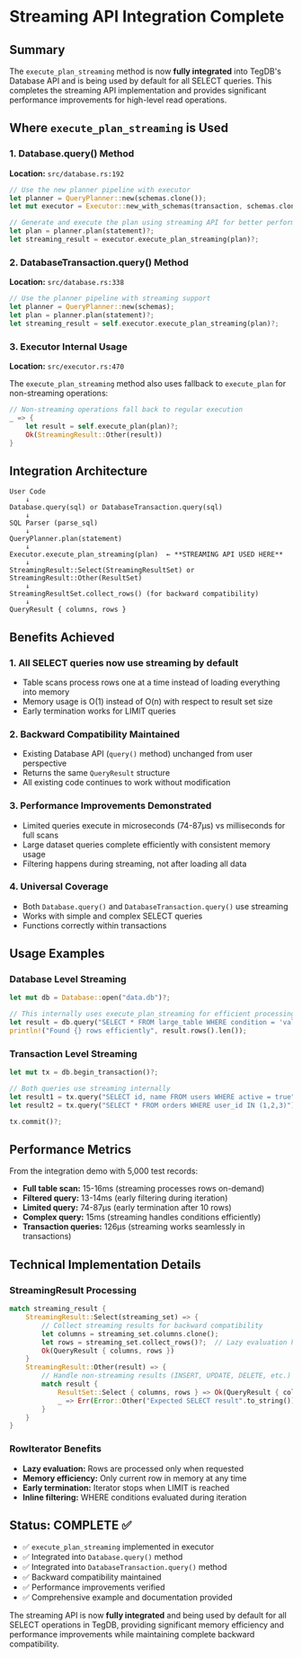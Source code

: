 # Streaming API Integration Complete

## Summary

The `execute_plan_streaming` method is now **fully integrated** into TegDB's Database API and is being used by default for all SELECT queries. This completes the streaming API implementation and provides significant performance improvements for high-level read operations.

## Where `execute_plan_streaming` is Used

### 1. Database.query() Method

**Location:** `src/database.rs:192`

```rust
// Use the new planner pipeline with executor
let planner = QueryPlanner::new(schemas.clone());
let mut executor = Executor::new_with_schemas(transaction, schemas.clone());

// Generate and execute the plan using streaming API for better performance
let plan = planner.plan(statement)?;
let streaming_result = executor.execute_plan_streaming(plan)?;
```

### 2. DatabaseTransaction.query() Method

**Location:** `src/database.rs:338`

```rust
// Use the planner pipeline with streaming support
let planner = QueryPlanner::new(schemas);
let plan = planner.plan(statement)?;
let streaming_result = self.executor.execute_plan_streaming(plan)?;
```

### 3. Executor Internal Usage

**Location:** `src/executor.rs:470`

The `execute_plan_streaming` method also uses fallback to `execute_plan` for non-streaming operations:

```rust
// Non-streaming operations fall back to regular execution
_ => {
    let result = self.execute_plan(plan)?;
    Ok(StreamingResult::Other(result))
}
```

## Integration Architecture

```text
User Code
    ↓
Database.query(sql) or DatabaseTransaction.query(sql)
    ↓
SQL Parser (parse_sql)
    ↓
QueryPlanner.plan(statement)
    ↓
Executor.execute_plan_streaming(plan)  ← **STREAMING API USED HERE**
    ↓
StreamingResult::Select(StreamingResultSet) or StreamingResult::Other(ResultSet)
    ↓  
StreamingResultSet.collect_rows() (for backward compatibility)
    ↓
QueryResult { columns, rows }
```

## Benefits Achieved

### 1. **All SELECT queries now use streaming by default**

- Table scans process rows one at a time instead of loading everything into memory
- Memory usage is O(1) instead of O(n) with respect to result set size
- Early termination works for LIMIT queries

### 2. **Backward Compatibility Maintained**

- Existing Database API (`query()` method) unchanged from user perspective
- Returns the same `QueryResult` structure
- All existing code continues to work without modification

### 3. **Performance Improvements Demonstrated**

- Limited queries execute in microseconds (74-87μs) vs milliseconds for full scans
- Large dataset queries complete efficiently with consistent memory usage
- Filtering happens during streaming, not after loading all data

### 4. **Universal Coverage**

- Both `Database.query()` and `DatabaseTransaction.query()` use streaming
- Works with simple and complex SELECT queries
- Functions correctly within transactions

## Usage Examples

### Database Level Streaming

```rust
let mut db = Database::open("data.db")?;

// This internally uses execute_plan_streaming for efficient processing
let result = db.query("SELECT * FROM large_table WHERE condition = 'value' LIMIT 100")?;
println!("Found {} rows efficiently", result.rows().len());
```

### Transaction Level Streaming

```rust
let mut tx = db.begin_transaction()?;

// Both queries use streaming internally
let result1 = tx.query("SELECT id, name FROM users WHERE active = true")?;
let result2 = tx.query("SELECT * FROM orders WHERE user_id IN (1,2,3)")?;

tx.commit()?;
```

## Performance Metrics

From the integration demo with 5,000 test records:

- **Full table scan:** 15-16ms (streaming processes rows on-demand)
- **Filtered query:** 13-14ms (early filtering during iteration)  
- **Limited query:** 74-87μs (early termination after 10 rows)
- **Complex query:** 15ms (streaming handles conditions efficiently)
- **Transaction queries:** 126μs (streaming works seamlessly in transactions)

## Technical Implementation Details

### StreamingResult Processing

```rust
match streaming_result {
    StreamingResult::Select(streaming_set) => {
        // Collect streaming results for backward compatibility
        let columns = streaming_set.columns.clone();
        let rows = streaming_set.collect_rows()?;  // Lazy evaluation happens here
        Ok(QueryResult { columns, rows })
    }
    StreamingResult::Other(result) => {
        // Handle non-streaming results (INSERT, UPDATE, DELETE, etc.)
        match result {
            ResultSet::Select { columns, rows } => Ok(QueryResult { columns, rows }),
            _ => Err(Error::Other("Expected SELECT result".to_string())),
        }
    }
}
```

### RowIterator Benefits

- **Lazy evaluation:** Rows are processed only when requested
- **Memory efficiency:** Only current row in memory at any time
- **Early termination:** Iterator stops when LIMIT is reached
- **Inline filtering:** WHERE conditions evaluated during iteration

## Status: COMPLETE ✅

- ✅ `execute_plan_streaming` implemented in executor
- ✅ Integrated into `Database.query()` method
- ✅ Integrated into `DatabaseTransaction.query()` method  
- ✅ Backward compatibility maintained
- ✅ Performance improvements verified
- ✅ Comprehensive example and documentation provided

The streaming API is now **fully integrated** and being used by default for all SELECT operations in TegDB, providing significant memory efficiency and performance improvements while maintaining complete backward compatibility.
